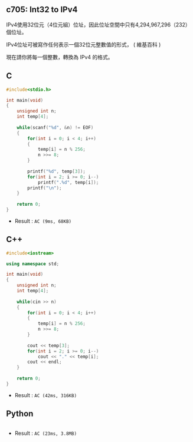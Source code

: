 ## c705: Int32 to IPv4
IPv4使用32位元（4位元組）位址，因此位址空間中只有4,294,967,296（232）個位址。

IPv4位址可被寫作任何表示一個32位元整數值的形式，   ( 維基百科 )

現在請你將每一個整數，轉換為 IPv4 的格式。 

## C
```C
#include<stdio.h>

int main(void)
{
	unsigned int n;
	int temp[4];
	
	while(scanf("%d", &n) != EOF)
	{
		for(int i = 0; i < 4; i++)
		{
			temp[i] = n % 256;
			n >>= 8;
		}
		
		printf("%d", temp[3]);
		for(int i = 2; i >= 0; i--)
			printf(".%d", temp[i]);
		printf("\n");
	}
	
	return 0;
}
```
 * Result : `AC (9ms, 68KB)`

## C++
```C++
#include<iostream>

using namespace std;

int main(void)
{
	unsigned int n;
	int temp[4];
	
	while(cin >> n)
	{
		for(int i = 0; i < 4; i++)
		{
			temp[i] = n % 256;
			n >>= 8;
		}
		
		cout << temp[3];
		for(int i = 2; i >= 0; i--)
			cout << "." << temp[i];
		cout << endl;
	}
	
	return 0;
}
```
 * Result : `AC (42ms, 316KB)`

## Python
```python

```
 * Result : `AC (23ms, 3.8MB)`
